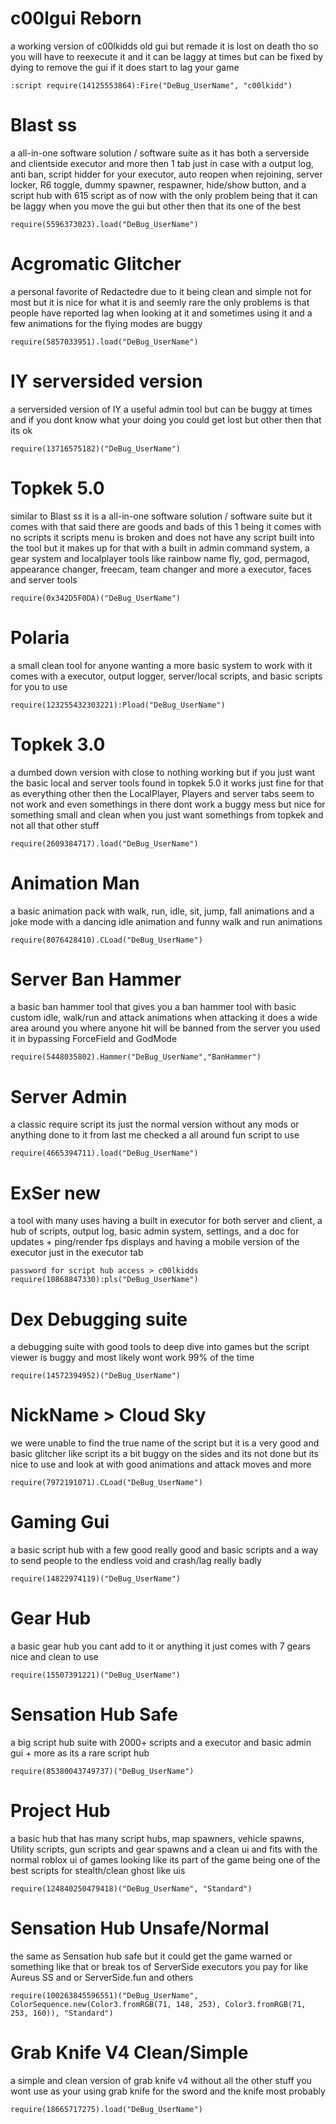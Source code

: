 # c00lgui Reborn
a working version of c00lkidds old gui but remade it is lost on death tho so you will have to reexecute it and it can be laggy at times but can be fixed by dying to remove the gui if it does start to lag your game
```
:script require(14125553864):Fire("DeBug_UserName", "c00lkidd")
```
# Blast ss
a all-in-one software solution / software suite as it has both a serverside and clientside executor and more then 1 tab just in case with a output log, anti ban, script hidder for your executor, auto reopen when rejoining, server locker, R6 toggle, dummy spawner, respawner, hide/show button, and a script hub with 615 script as of now with the only problem being that it can be laggy when you move the gui but other then that its one of the best
```
require(5596373023).load("DeBug_UserName") 
```
# Acgromatic Glitcher
a personal favorite of Redactedre due to it being clean and simple not for most but it is nice for what it is and seemly rare the only problems is that people have reported lag when looking at it and sometimes using it and a few animations for the flying modes are buggy
```
require(5857033951).load("DeBug_UserName")
```
# IY serversided version
a serversided version of IY a useful admin tool but can be buggy at times and if you dont know what your doing you could get lost but other then that its ok
```
require(13716575182)("DeBug_UserName")
```
# Topkek 5.0
similar to Blast ss it is a all-in-one software solution / software suite but it comes with that said there are goods and bads of this 1 being it comes with no scripts it scripts menu is broken and does not have any script built into the tool but it makes up for that with a built in admin command system, a gear system and localplayer tools like rainbow name fly, god, permagod, appearance changer, freecam, team changer and more a executor, faces and server tools
```
require(0x342D5F0DA)("DeBug_UserName")
```
# Polaria 
a small clean tool for anyone wanting a more basic system to work with it comes with a executor, output logger, server/local scripts, and basic scripts for you to use 
```
require(123255432303221):Pload("DeBug_UserName")
```
# Topkek 3.0
a dumbed down version with close to nothing working but if you just want the basic local and server tools found in topkek 5.0 it works just fine for that as everything other then the LocalPlayer, Players and server tabs seem to not work and even somethings in there dont work a buggy mess but nice for something small and clean when you just want somethings from topkek and not all that other stuff
```
require(2609384717).load("DeBug_UserName")
```
# Animation Man
a basic animation pack with walk, run, idle, sit, jump, fall animations and a joke mode with a dancing idle animation and funny walk and run animations
```
require(8076428410).CLoad("DeBug_UserName")
```
# Server Ban Hammer
a basic ban hammer tool that gives you a ban hammer tool with basic custom idle, walk/run and attack animations when attacking it does a wide area around you where anyone hit will be banned from the server you used it in bypassing ForceField and GodMode
```
require(5448035802).Hammer("DeBug_UserName","BanHammer")
```
# Server Admin
a classic require script its just the normal version without any mods or anything done to it from last me checked a all around fun script to use
```
require(4665394711).load("DeBug_UserName")
```
# ExSer new
a tool with many uses having a built in executor for both server and client, a hub of scripts, output log, basic admin system, settings, and a doc for updates + ping/render fps displays and having a mobile version of the executor just in the executor tab
```
password for script hub access > c00lkidds
require(10868847330):pls("DeBug_UserName")
```
# Dex Debugging suite
a debugging suite with good tools to deep dive into games but the script viewer is buggy and most likely wont work 99% of the time
```
require(14572394952)("DeBug_UserName")
```
# NickName > Cloud Sky
we were unable to find the true name of the script but it is a very good and basic glitcher like script its a bit buggy on the sides and its not done but its nice to use and look at with good animations and attack moves and more
```
require(7972191071).CLoad("DeBug_UserName")
```
# Gaming Gui
a basic script hub with a few good really good and basic scripts and a way to send people to the endless void and crash/lag really badly
```
require(14822974119)("DeBug_UserName")
```
# Gear Hub
a basic gear hub you cant add to it or anything it just comes with 7 gears nice and clean to use
```
require(15507391221)("DeBug_UserName")
```
# Sensation Hub Safe
a big script hub suite with 2000+ scripts and a executor and basic admin gui + more as its a rare script hub 
```
require(85380043749737)("DeBug_UserName")
```
# Project Hub
a basic hub that has many script hubs, map spawners, vehicle spawns, Utility scripts, gun scripts and gear spawns and a clean ui and fits with the normal roblox ui of games looking like its part of the game being one of the best scripts for stealth/clean ghost like uis
```
require(124840250479418)("DeBug_UserName", "Standard")
```
# Sensation Hub Unsafe/Normal
the same as Sensation hub safe but it could get the game warned or something like that or break tos of ServerSide executors you pay for like Aureus SS and or ServerSide.fun and others
```
require(100263845596551)("DeBug_UserName", ColorSequence.new(Color3.fromRGB(71, 148, 253), Color3.fromRGB(71, 253, 160)), "Standard")
```
# Grab Knife V4 Clean/Simple
a simple and clean version of grab knife v4 without all the other stuff you wont use as your using grab knife for the sword and the knife most probably
```
require(18665717275).load("DeBug_UserName")
```
